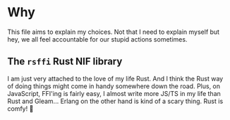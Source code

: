 # Why

This file aims to explain my choices. Not that I need to explain myself
but hey, we all feel accountable for our stupid actions sometimes.

## The `rsffi` Rust NIF library

I am just very attached to the love of my life Rust. And I think
the Rust way of doing things might come in handy somewhere down the road.
Plus, on JavaScript, FFI'ing is fairly easy, I almost write more JS/TS in my
life than Rust and Gleam...
Erlang on the other hand is kind of a scary thing. Rust is comfy! 🥰
